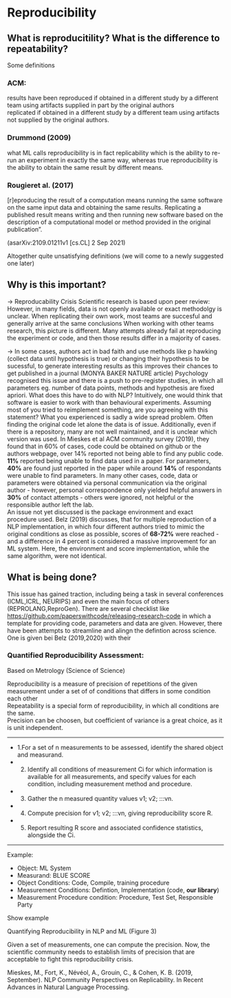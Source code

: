 # Reproducibility

## What is reproducitility? What is the difference to repeatability?
Some definitions  
### ACM:
results have been reproduced if obtained in a different study by a different team using artifacts supplied in part by the original authors  
replicated if obtained in a different study by a different team using artifacts not supplied by the original authors.  
### Drummond (2009)  
what ML calls reproducibility is in fact replicability which is the ability to re-run an experiment in exactly the same way, whereas true
reproducibility is the ability to obtain the same result by different means. 
### Rougieret al. (2017)
[r]eproducing the result of a computation means running the same software on the same input data and obtaining the same results. 
Replicating a published result means writing and then running new software based on the description of a computational model or method provided in
the original publication”.

(asarXiv:2109.01211v1 [cs.CL] 2 Sep 2021)

Altogether quite unsatisfying definitions (we will come to a newly suggested one later) 

## Why is this important? 
-> Reproducability Crisis
Scientific research is based upon peer review:
However, in many fields, data is not openly available or exact methodolgy is unclear. When replicating their own work, most teams are succesful
and generally arrive at the same conclusions
When working with other teams research, this picture is different. Many attempts already fail at reproducing the experiment or code, and then those results
differ in a majority of cases.

-> In some cases, authors act in bad faith and use methods like p hawking (collect data until hypothesis is true) 
or changing their hypothesis to be sucessful, to generate interesting results as this improves 
their chances to get published in a journal (MONYA BAKER NATURE article)
Psychology recognised this issue and there is a push to pre-register studies, in which all parameters eg. number of data points, methods and hypothesis 
are fixed apriori. 
What does this have to do with NLP? Intuitively, one would think that software is easier to work with than behavioural experiments. Assuming most of you 
tried to reimplement something, are you agreeing with this statement? 
What you experienced is sadly a wide spread problem. Often finding the original code let alone the data is of issue. Additionally, even if there is a 
repository, many are not well maintained, and it is unclear which version was used. 
In Mieskes et al ACM community survey (2019), they found that in 60% of cases, code could be obtained on github or the authors webpage, over 14% reported 
not being able to find any public code. **11%** reported being unable to find data used in a paper. For parameters, **40%** are found just reported in the paper
while around **14%** of respondants were unable to find parameters. In many other cases, code, data or parameters were obtained via personal communication via 
the original author - however, personal correspondence only yielded helpful answers in **30%** of contact attempts - others were ignored, not helpful or the 
responsible author left the lab.  
An issue not yet discussed is the package environment and exact procedure used. Belz (2019) discusses, that for multiple reproduction of a NLP implementation,
in which four different authors tried to mimic the original conditions as close as possible, scores of **68-72%** were reached - and a difference in 4 percent
is considered a massive improvement for an ML system. Here, the environment and score implementation, while the same algorithm, were not identical.   

## What is being done? 
This issue has gained traction, including being a task in several conferences (ICML,ICRL, NEURIPS) and even the main focus of others (REPROLANG,ReproGen). 
There are several checklist like https://github.com/paperswithcode/releasing-research-code in which a template for providing code, parameters and data are
given. However, there have been attempts to streamline and alingn the defintion across science. One is given bei Belz (2019,2020) with their 
### Quantified Reproducibility Assessment:
Based on Metrology (Science of Science)
  
Reproducibility is a measure of precision of repetitions of the given measurement under a set of of conditions that differs in some condition each other  
Repeatability is a special form of reproducibility, in which all conditions are the same.  
Precision can be choosen, but coefficient of variance is a great choice, as it is unit independent.  

____
- 1.For a set of n measurements to be assessed, identify the shared object and measurand.  
- 2. Identify all conditions of measurement Ci for which information is available for all measurements, and specify values for each condition, including measurement method and procedure.
- 3. Gather the n measured quantity values v1; v2; :::vn.  
- 4. Compute precision for v1; v2; :::vn, giving reproducibility score R.  
- 5. Report resulting R score and associated confidence statistics, alongside the Ci.  
____
Example:
- Object: ML System  
- Measurand: BLUE SCORE
- Object Conditions: Code, Compile, training procedure 
- Measurement Conditions: Defintion, Implementation (code, **our library**)
- Measurement Procedure condition: Procedure, Test Set, Responsible Party

Show example

Quantifying Reproducibility in NLP and ML (Figure 3)

Given a set of measurements, one can compute the precision. Now, the scientific community needs to establish limits of precision that are acceptable to
fight this reproducibility crisis.













Mieskes, M., Fort, K., Névéol, A., Grouin, C., & Cohen, K. B. (2019, September). NLP Community Perspectives on Replicability. In Recent Advances in Natural Language Processing.
